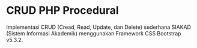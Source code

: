 # CRUD PHP Procedural

Implementasi CRUD (Cread, Read, Update, dan Delete) sederhana SIAKAD (Sistem Informasi Akademik) menggunakan Framework CSS Bootstrap v5.3.2.